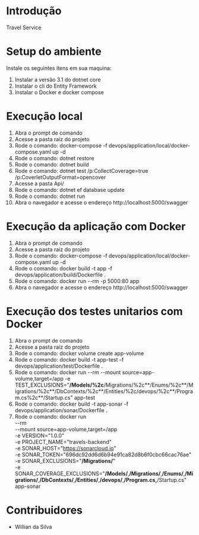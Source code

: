# Introdução 
Travel Service

# Setup do ambiente
Instale os seguintes itens em sua maquina:
1.	Instalar a versão 3.1 do dotnet core
2.  Instalar o cli do Entity Framework
3.	Instalar o Docker e docker compose

# Execução local
1. Abra o prompt de comando
2. Acesse a pasta raiz do projeto
3. Rode o comando: docker-compose -f devops/application/local/docker-compose.yaml up -d
4. Rode o comando: dotnet restore
5. Rode o comando: dotnet build
6. Rode o comando: dotnet test /p:CollectCoverage=true /p:CoverletOutputFormat=opencover
7. Acesse a pasta Api/
8. Rode o comando: dotnet ef database update
9. Rode o comando: dotnet run
10. Abra o navegador e acesse o endereço http://localhost:5000/swagger

# Execução da aplicação com Docker
1. Abra o prompt de comando
2. Acesse a pasta raiz do projeto
3. Rode o comando: docker-compose -f devops/application/local/docker-compose.yaml up -d
4. Rode o comando: docker build -t app -f devops/application/build/Dockerfile .
5. Rode o comando: docker run --rm -p 5000:80 app
6. Abra o navegador e acesse o endereço http://localhost:5000/swagger

# Execução dos testes unitarios com Docker
1. Abra o prompt de comando
2. Acesse a pasta raiz do projeto
4. Rode o comando: docker volume create app-volume
5. Rode o comando: docker build -t app-test -f devops/application/test/Dockerfile .
6. Rode o comando: docker run --rm --mount source=app-volume,target=/app -e TEST_EXCLUSIONS="**/Models/%2c**/Migrations/%2c**/Enums/%2c**/Migrations/%2c**/DbContexts/%2c**/Entities/%2c/devops/%2c**/Program.cs%2c**/Startup.cs" app-test
7. Rode o comando: docker build -t app-sonar -f devops/application/sonar/Dockerfile .
8. Rode o comando: docker run \
                --rm \
                --mount source=app-volume,target=/app \
                -e VERSION="1.0.0" \
                -e PROJECT_NAME="travels-backend" \
                -e SONAR_HOST="https://sonarcloud.io" \
                -e SONAR_TOKEN="696dc92dd6d6b94e91ca82d8b6f0cbc66cac76ae" \
                -e SONAR_EXCLUSIONS="**/Migrations/**" \
                -e SONAR_COVERAGE_EXCLUSIONS="**/Models/**,**/Migrations/**,**/Enums/**,**/Migrations/**,**/DbContexts/**,**/Entities/**,**/devops/**,**/Program.cs,**/Startup.cs" \
                app-sonar

# Contribuidores
- Willian da Silva